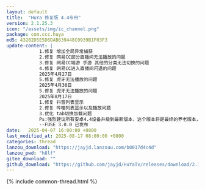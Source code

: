 ```yaml
---
layout: default
title:  "HuYa 修复版 4.4专用"
version: 2.1.25.3
icon: "/assets/img/ic_channel.png"
package: com.ccc.huya
md5: 43282D5E5D6DAB639448C0939B1F03F3
update-content: | 
            1.修复 增加全局异常捕获
            2.修复 网易CC部分直播间无法播放的问题
            3.修复 网易CC端游 手游 其他的分类无法切换的问题
            4.修复 网易CC进入直播间闪退的问题
            2025年4月27日
            5.修复 虎牙无法播放的问题
            2025年4月30日
            5.修复 虎牙无法播放的问题
            2025年8月17日
            1.修复 抖音列表显示
            2.修复 哔哩列表显示以及播放问题
            3.优化 tab切换加载问题
            Ps:强烈建议所有安卓4.4设备升级到最新版本，这个版本将是最终的养老版本，不会更随后续的版本进行升级，感谢大家的支持。
            --FUSE 3.0.0 已发布
date:   2025-04-07 16:00:00 +0800
last_modified_at: 2025-08-17 08:00:00 +0800
categories: thread
lanzou_download: "https://jayjd.lanzouu.com/b0017d4c4d"
lanzou_pwd: "h8lf"
gitee_download: ""
github_download: "https://github.com/jayjd/HuYaTv/releases/download/2.1.25.3/HuYa-2.1.25.3_4.4.-20250817.apk"
---
```

{% include common-thread.html %}
